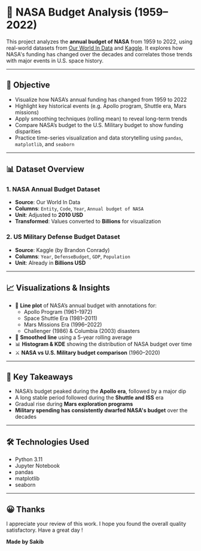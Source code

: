 # 🚀 NASA Budget Analysis (1959–2022)

This project analyzes the **annual budget of NASA** from 1959 to 2022, using real-world datasets from [Our World In Data](https://ourworldindata.org/) and [Kaggle](https://www.kaggle.com/). It explores how NASA's funding has changed over the decades and correlates those trends with major events in U.S. space history.

---

## 📌 Objective

- Visualize how NASA’s annual funding has changed from 1959 to 2022
- Highlight key historical events (e.g. Apollo program, Shuttle era, Mars missions)
- Apply smoothing techniques (rolling mean) to reveal long-term trends
- Compare NASA’s budget to the U.S. Military budget to show funding disparities
- Practice time-series visualization and data storytelling using `pandas`, `matplotlib`, and `seaborn`

---

## 📊 Dataset Overview

### 1. NASA Annual Budget Dataset
- **Source**: Our World In Data  
- **Columns**: `Entity`, `Code`, `Year`, `Annual budget of NASA`  
- **Unit**: Adjusted to **2010 USD**  
- **Transformed**: Values converted to **Billions** for visualization

### 2. US Military Defense Budget Dataset
- **Source**: Kaggle (by Brandon Conrady)  
- **Columns**: `Year`, `DefenseBudget`, `GDP`, `Population`  
- **Unit**: Already in **Billions USD**

---

## 📈 Visualizations & Insights

- 📍 **Line plot** of NASA’s annual budget with annotations for:
  - Apollo Program (1961–1972)
  - Space Shuttle Era (1981–2011)
  - Mars Missions Era (1996–2022)
  - Challenger (1986) & Columbia (2003) disasters
- 🔁 **Smoothed line** using a 5-year rolling average
- 📊 **Histogram & KDE** showing the distribution of NASA budget over time
- ⚔️ **NASA vs U.S. Military budget comparison** (1960–2020)

---

## 🧠 Key Takeaways

- NASA’s budget peaked during the **Apollo era**, followed by a major dip
- A long stable period followed during the **Shuttle and ISS** era
- Gradual rise during **Mars exploration programs**
- **Military spending has consistently dwarfed NASA's budget** over the decades

---

## 🛠️ Technologies Used

- Python 3.11
- Jupyter Notebook
- pandas
- matplotlib
- seaborn

---

## 😀 Thanks 
I appreciate your review of this work. I hope you found the overall quality satisfactory.
Have a great day !

**Made by Sakib**